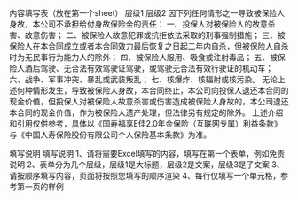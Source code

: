 内容填写表（放在第一个sheet）
	层级1	层级2
	因下列任何情形之一导致被保险人身故，本公司不承担给付身故保险金的责任：
一、投保人对被保险人的故意杀害、故意伤害；
二、被保险人故意犯罪或抗拒依法采取的刑事强制措施；
三、被保险人在本合同成立或者本合同效力最后恢复之日起二年内自杀，但被保险人自杀时为无民事行为能力人的除外；
四、被保险人服用、吸食或注射毒品；
五、被保险人酒后驾驶、无合法有效驾驶证驾驶，或驾驶无合法有效行驶证的机动车；
六、战争、军事冲突、暴乱或武装叛乱；
七、核爆炸、核辐射或核污染。
无论上述何种情形发生，导致被保险人身故，本合同终止，本公司向投保人退还本合同的现金价值，但投保人对被保险人故意杀害或伤害造成被保险人身故的，本公司退还本合同的现金价值，作为被保险人遗产处理，但法律另有规定的除外。
	上述介绍和引用仅供参考，具体以《国寿福享E佳2.0年金保险（互联网专属）利益条款》与《中国人寿保险股份有限公司个人保险基本条款》为准。


填写说明
	填写说明
	1、请将需要Excel填写的内容，填写在第一个表单，例如免责说明
	2、表单分为几个层级，层级1是大标题，层级2是文案，层级3是子文案
	3、请按顺序填写内容，页面将按照您填写的顺序渲染
	4、每行仅填写一个单元格，参考第一页的样例


